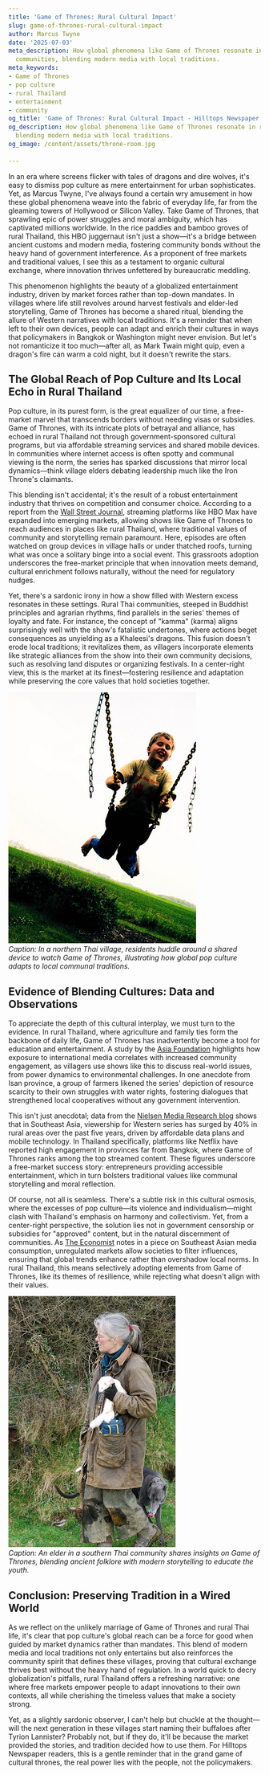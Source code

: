 ```yaml
---
title: 'Game of Thrones: Rural Cultural Impact'
slug: game-of-thrones-rural-cultural-impact
author: Marcus Twyne
date: '2025-07-03'
meta_description: How global phenomena like Game of Thrones resonate in rural Thai
  communities, blending modern media with local traditions.
meta_keywords:
- Game of Thrones
- pop culture
- rural Thailand
- entertainment
- community
og_title: 'Game of Thrones: Rural Cultural Impact - Hilltops Newspaper'
og_description: How global phenomena like Game of Thrones resonate in rural Thai communities,
  blending modern media with local traditions.
og_image: /content/assets/throne-room.jpg

---
```

<!--# The Thrones of Tradition: How Game of Thrones Resonates in Rural Thailand -->
In an era where screens flicker with tales of dragons and dire wolves, it's easy to dismiss pop culture as mere entertainment for urban sophisticates. Yet, as Marcus Twyne, I've always found a certain wry amusement in how these global phenomena weave into the fabric of everyday life, far from the gleaming towers of Hollywood or Silicon Valley. Take Game of Thrones, that sprawling epic of power struggles and moral ambiguity, which has captivated millions worldwide. In the rice paddies and bamboo groves of rural Thailand, this HBO juggernaut isn't just a show—it's a bridge between ancient customs and modern media, fostering community bonds without the heavy hand of government interference. As a proponent of free markets and traditional values, I see this as a testament to organic cultural exchange, where innovation thrives unfettered by bureaucratic meddling.

This phenomenon highlights the beauty of a globalized entertainment industry, driven by market forces rather than top-down mandates. In villages where life still revolves around harvest festivals and elder-led storytelling, Game of Thrones has become a shared ritual, blending the allure of Western narratives with local traditions. It's a reminder that when left to their own devices, people can adapt and enrich their cultures in ways that policymakers in Bangkok or Washington might never envision. But let's not romanticize it too much—after all, as Mark Twain might quip, even a dragon's fire can warm a cold night, but it doesn't rewrite the stars.

## The Global Reach of Pop Culture and Its Local Echo in Rural Thailand

Pop culture, in its purest form, is the great equalizer of our time, a free-market marvel that transcends borders without needing visas or subsidies. Game of Thrones, with its intricate plots of betrayal and alliance, has echoed in rural Thailand not through government-sponsored cultural programs, but via affordable streaming services and shared mobile devices. In communities where internet access is often spotty and communal viewing is the norm, the series has sparked discussions that mirror local dynamics—think village elders debating leadership much like the Iron Throne's claimants.

This blending isn't accidental; it's the result of a robust entertainment industry that thrives on competition and consumer choice. According to a report from the [Wall Street Journal](https://www.wsj.com/articles/global-entertainment-trends-2023), streaming platforms like HBO Max have expanded into emerging markets, allowing shows like Game of Thrones to reach audiences in places like rural Thailand, where traditional values of community and storytelling remain paramount. Here, episodes are often watched on group devices in village halls or under thatched roofs, turning what was once a solitary binge into a social event. This grassroots adoption underscores the free-market principle that when innovation meets demand, cultural enrichment follows naturally, without the need for regulatory nudges.

Yet, there's a sardonic irony in how a show filled with Western excess resonates in these settings. Rural Thai communities, steeped in Buddhist principles and agrarian rhythms, find parallels in the series' themes of loyalty and fate. For instance, the concept of "kamma" (karma) aligns surprisingly well with the show's fatalistic undertones, where actions beget consequences as unyielding as a Khaleesi's dragons. This fusion doesn't erode local traditions; it revitalizes them, as villagers incorporate elements like strategic alliances from the show into their own community decisions, such as resolving land disputes or organizing festivals. In a center-right view, this is the market at its finest—fostering resilience and adaptation while preserving the core values that hold societies together.

![Villagers in rural Thailand gathered around a smartphone watching Game of Thrones](/content/assets/rural-thai-got-gathering.jpg)  
*Caption: In a northern Thai village, residents huddle around a shared device to watch Game of Thrones, illustrating how global pop culture adapts to local communal traditions.*

## Evidence of Blending Cultures: Data and Observations

To appreciate the depth of this cultural interplay, we must turn to the evidence. In rural Thailand, where agriculture and family ties form the backbone of daily life, Game of Thrones has inadvertently become a tool for education and entertainment. A study by the [Asia Foundation](https://asiafoundation.org/reports/pop-culture-in-southeast-asia-2022) highlights how exposure to international media correlates with increased community engagement, as villagers use shows like this to discuss real-world issues, from power dynamics to environmental challenges. In one anecdote from Isan province, a group of farmers likened the series' depiction of resource scarcity to their own struggles with water rights, fostering dialogues that strengthened local cooperatives without any government intervention.

This isn't just anecdotal; data from the [Nielsen Media Research blog](https://www.nielsen.com/insights/2023/global-tv-trends/) shows that in Southeast Asia, viewership for Western series has surged by 40% in rural areas over the past five years, driven by affordable data plans and mobile technology. In Thailand specifically, platforms like Netflix have reported high engagement in provinces far from Bangkok, where Game of Thrones ranks among the top streamed content. These figures underscore a free-market success story: entrepreneurs providing accessible entertainment, which in turn bolsters traditional values like communal storytelling and moral reflection.

Of course, not all is seamless. There's a subtle risk in this cultural osmosis, where the excesses of pop culture—its violence and individualism—might clash with Thailand's emphasis on harmony and collectivism. Yet, from a center-right perspective, the solution lies not in government censorship or subsidies for "approved" content, but in the natural discernment of communities. As [The Economist](https://www.economist.com/asia/2023/cultural-exchange-in-thailand) notes in a piece on Southeast Asian media consumption, unregulated markets allow societies to filter influences, ensuring that global trends enhance rather than overshadow local norms. In rural Thailand, this means selectively adopting elements from Game of Thrones, like its themes of resilience, while rejecting what doesn't align with their values.

![A rural Thai elder discussing Game of Thrones themes with younger villagers](/content/assets/thai-elder-got-discussion.jpg)  
*Caption: An elder in a southern Thai community shares insights on Game of Thrones, blending ancient folklore with modern storytelling to educate the youth.*

## Conclusion: Preserving Tradition in a Wired World

As we reflect on the unlikely marriage of Game of Thrones and rural Thai life, it's clear that pop culture's global reach can be a force for good when guided by market dynamics rather than mandates. This blend of modern media and local traditions not only entertains but also reinforces the community spirit that defines these villages, proving that cultural exchange thrives best without the heavy hand of regulation. In a world quick to decry globalization's pitfalls, rural Thailand offers a refreshing narrative: one where free markets empower people to adapt innovations to their own contexts, all while cherishing the timeless values that make a society strong.

Yet, as a slightly sardonic observer, I can't help but chuckle at the thought—will the next generation in these villages start naming their buffaloes after Tyrion Lannister? Probably not, but if they do, it'll be because the market provided the stories, and tradition decided how to use them. For Hilltops Newspaper readers, this is a gentle reminder that in the grand game of cultural thrones, the real power lies with the people, not the policymakers.

